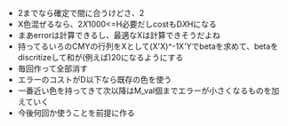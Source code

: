 - 2までなら確定で間に合うけどさ、2
- X色混ぜるなら、2*X*1000<=H必要だしcostもD*X*Hになる
- まあerrorは計算できるし、最適なXは計算できそうだよね
- 持ってるいろのCMYの行列をXとして(X'X)^-1X'Yでbetaを求めて、betaをdiscritizeして和が(例えば)20になるようにする
- 毎回作って全部消す
- エラーのコストがD以下なら既存の色を使う
- 一番近い色を持ってきて次以降はM_val個までエラーが小さくなるものを加えていく
- 今後何回か使うことを前提に作る